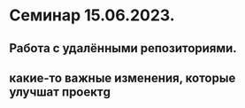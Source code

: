 ﻿# Семинар 15.06.2023.
## Работа с удалёнными репозиториями.
## какие-то важные изменения, которые улучшат проектg